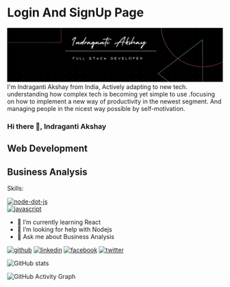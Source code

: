 
#  Login And SignUp Page



![Design and Development](https://github.com/AkshayIndraganti/AkshayIndraganti/blob/main/IndragantiAkshay.png)
 I'm Indraganti Akshay from India, Actively adapting to new tech. understanding how complex tech is becoming yet simple to use .focusing on how to implement a new way of productivity in the newest segment. And managing people in the nicest way possible by self-motivation. 

### Hi there 👋, Indraganti Akshay
## Web Development
## Business Analysis

Skills:

[<img src='https://cdn.jsdelivr.net/npm/simple-icons@3.0.1/icons/node-dot-js.svg' alt='node-dot-js' height='40'>](https://www.udemy.com/course/nodejs-express-mongodb-bootcamp)  
[<img src='https://cdn.jsdelivr.net/npm/simple-icons@3.0.1/icons/javascript.svg'  alt='javascript' height='40'>](https://www.udemy.com/course/the-complete-javascript-course/)  

- 🌱 I’m currently learning React 
- 🤔 I’m looking for help with Nodejs 
- 💬 Ask me about Business Analysis 



[<img src='https://cdn.jsdelivr.net/npm/simple-icons@3.0.1/icons/github.svg' alt='github' height='40'>](https://github.com/AkshayIndraganti)  [<img src='https://cdn.jsdelivr.net/npm/simple-icons@3.0.1/icons/linkedin.svg' alt='linkedin' height='40'>](https://www.linkedin.com/in/indragantiakshay/)  [<img src='https://cdn.jsdelivr.net/npm/simple-icons@3.0.1/icons/facebook.svg' alt='facebook' height='40'>](https://www.facebook.com/indragantiakshay) [<img src='https://cdn.jsdelivr.net/npm/simple-icons@3.0.1/icons/twitter.svg' alt='twitter' height='40'>](https://twitter.com/Aksin03)  

![GitHub stats](https://github-readme-stats.vercel.app/api?username=AkshayIndraganti&show_icons=true)  

![GitHub Activity Graph](https://activity-graph.herokuapp.com/graph?username=AkshayIndraganti)  


